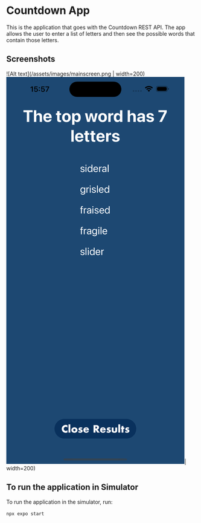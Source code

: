 # Countdown App
This is the application that goes with the Countdown REST API. The app allows the user to enter a list of letters and then see the possible words that contain those letters.

## Screenshots

![Alt text](/assets/images/mainscreen.png | width=200)
![Alt text](/assets/images/resultsscreen.png)| width=200)

## To run the application in Simulator
To run the application in the simulator, run:

```
npx expo start
```
